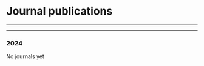 
# Journal publications

   
-----------------------------------------------------
-----------------------------------------------------

### 2024

No journals yet